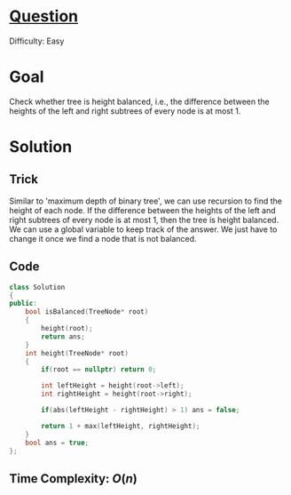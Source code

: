 # [Question](https://leetcode.com/problems/balanced-binary-tree/)
Difficulty: Easy
# Goal
Check whether tree is height balanced, i.e., the difference between the heights of the left and right subtrees of every node is at most 1.
# Solution
## Trick
Similar to 'maximum depth of binary tree', we can use recursion to find the height of each node. If the difference between the heights of the left and right subtrees of every node is at most 1, then the tree is height balanced. We can use a global variable to keep track of the answer. We just have to change it once we find a node that is not balanced.
## Code
```cpp
class Solution 
{
public:
    bool isBalanced(TreeNode* root) 
    {
        height(root);
        return ans;
    }
    int height(TreeNode* root)
    {
        if(root == nullptr) return 0;

        int leftHeight = height(root->left);
        int rightHeight = height(root->right);

        if(abs(leftHeight - rightHeight) > 1) ans = false;

        return 1 + max(leftHeight, rightHeight);
    }
    bool ans = true;
};
```
## Time Complexity: $O(n)$